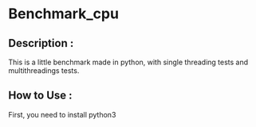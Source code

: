 # Benchmark_cpu

## Description :

This is a little benchmark made in python, with single threading tests and multithreadings tests.

## How to Use :

First, you need to install python3

